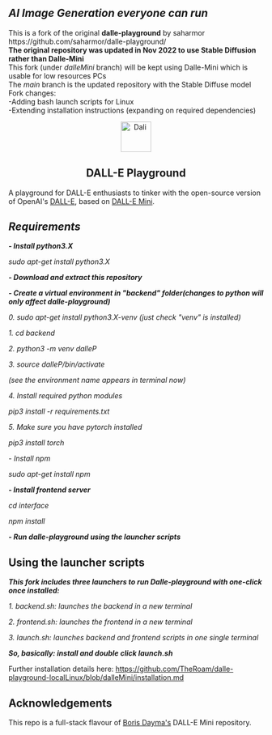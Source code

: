 ## _AI Image Generation everyone can run_
<p>This is a fork of the original <b>dalle-playground</b> by saharmor<br>
https://github.com/saharmor/dalle-playground/
<br><b>The original repository was updated in Nov 2022 to use Stable Diffusion rather than Dalle-Mini</b>
<br>This fork (under <i>dalleMini</i> branch) will be kept using Dalle-Mini which is usable for low resources PCs
<br>The <i>main</i> branch is the updated repository with the Stable Diffuse model
  <br>Fork changes:
  <br>-Adding bash launch scripts for Linux
  <br>-Extending installation instructions (expanding on required dependencies)
  </p>
<p align="center">
<img src="https://emojipedia-us.s3.dualstack.us-west-1.amazonaws.com/thumbs/240/apple/285/woman-artist_1f469-200d-1f3a8.png" width="60" alt="Dali">
  <h2 align="center">DALL-E Playground</h2>
</p>

A playground for DALL-E enthusiasts to tinker with the open-source version of
OpenAI's [DALL-E](https://openai.com/blog/dall-e/), based on [DALL-E Mini](https://github.com/borisdayma/dalle-mini).

## _Requirements_
**_- Install python3.X_**

_sudo apt-get install python3.X_

**_- Download and extract this repository_**

**_- Create a virtual environment in "backend" folder(changes to python will only affect dalle-playground)_**

_0. sudo apt-get install python3.X-venv (just check "venv" is installed)_
  
  _1. cd backend_

  _2. python3 -m venv dalleP_

  _3. source dalleP/bin/activate_

_(see the environment name appears in terminal now)_

_4. Install required python modules_

_pip3 install -r requirements.txt_

_5. Make sure you have pytorch installed_

_pip3 install torch_

_- Install npm_

_sudo apt-get install npm_

**_- Install frontend server_**

_cd interface_

_npm install_

**_- Run dalle-playground using the launcher scripts_**

## Using the launcher scripts
**_This fork includes three launchers to run Dalle-playground with one-click once installed:_**

_1. backend.sh: launches the backend in a new terminal_

_2. frontend.sh: launches the frontend in a new terminal_

_3. launch.sh: launches backend and frontend scripts in one single terminal_


**_So, basically: install and double click launch.sh_**

Further installation details here:
https://github.com/TheRoam/dalle-playground-localLinux/blob/dalleMini/installation.md

## Acknowledgements

This repo is a full-stack flavour of [Boris Dayma's](https://github.com/borisdayma) DALL-E Mini
repository. 
